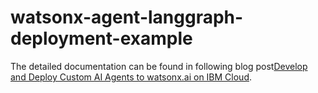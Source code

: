 # watsonx-agent-langgraph-deployment-example

The detailed documentation can be found in following blog post[Develop and Deploy Custom AI Agents to watsonx.ai on IBM Cloud](https://wp.me/paelj4-3bp).